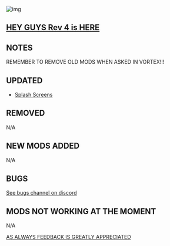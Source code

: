 ![img](https://s11.gifyu.com/images/SgCoI.png)

## [HEY GUYS Rev 4 is HERE](https://)

## NOTES

REMEMBER TO REMOVE OLD MODS WHEN ASKED IN VORTEX!!!

## UPDATED

- [Splash Screens](https://www.nexusmods.com/starfield/mods/167)

## REMOVED

N/A

## NEW MODS ADDED

N/A

## BUGS

[See bugs channel on discord](https://discord.gg/xZNztPjA2u)

## MODS NOT WORKING AT THE MOMENT

N/A

[AS ALWAYS FEEDBACK IS GREATLY APPRECIATED](https://)

